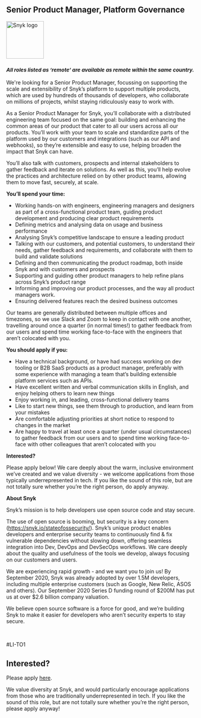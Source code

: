 Senior Product Manager, Platform Governance
---

<img src="https://res.cloudinary.com/snyk/image/upload/v1537345894/press-kit/brand/logo-black.png" width="100" alt="Snyk logo" />

<h3><em><strong><sub>All roles listed as ‘remote’ are available as remote within the same country.</sub></strong></em></h3>
<p><span style="font-weight: 400;">We're looking for a Senior Product Manager, focussing on supporting the scale and extensibility of Snyk’s platform to support multiple products, which are used by hundreds of thousands of developers, who collaborate on millions of projects, whilst staying ridiculously easy to work with.</span></p>
<p><span style="font-weight: 400;">As a Senior Product Manager for Snyk, you’ll collaborate with a distributed engineering team focused on the same goal: building and enhancing the common areas of our product that cater to all our users across all our products. You’ll work with your team to scale and standardize parts of the platform used by our customers and integrations (such as our API and webhooks), so they’re extensible and easy to use, helping broaden the impact that Snyk can have.&nbsp;</span></p>
<p><span style="font-weight: 400;">You’ll also talk with customers, prospects and internal stakeholders to gather feedback and iterate on solutions. As well as this, you’ll help evolve the practices and architecture relied on by other product teams, allowing them to move fast, securely, at scale.</span></p>
<p><strong>You’ll spend your time:</strong><span style="font-weight: 400;">&nbsp;</span></p>
<ul>
<li style="font-weight: 400;"><span style="font-weight: 400;">Working hands-on with engineers, engineering managers and designers as part of a cross-functional product team, guiding product development and producing clear product requirements&nbsp;</span></li>
<li style="font-weight: 400;"><span style="font-weight: 400;">Defining metrics and analysing data on usage and business performance</span></li>
<li style="font-weight: 400;"><span style="font-weight: 400;">Analysing Snyk’s competitive landscape to ensure a leading product</span></li>
<li style="font-weight: 400;"><span style="font-weight: 400;">Talking with our customers, and potential customers, to understand their needs, gather feedback and requirements, and collaborate with them to build and validate solutions</span></li>
<li style="font-weight: 400;"><span style="font-weight: 400;">Defining and then communicating the product roadmap, both inside Snyk and with customers and prospects</span></li>
<li style="font-weight: 400;"><span style="font-weight: 400;">Supporting and guiding other product managers to help refine plans across Snyk’s product range</span></li>
<li style="font-weight: 400;"><span style="font-weight: 400;">Informing and improving our product processes, and the way all product managers work.</span></li>
<li style="font-weight: 400;"><span style="font-weight: 400;">Ensuring delivered features reach the desired business outcomes</span></li>
</ul>
<p><span style="font-weight: 400;">Our teams are generally distributed between multiple offices and timezones, so we use Slack and Zoom to keep in contact with one another, </span><span style="font-weight: 400;">travelling around once a quarter (in normal times!) to gather feedback from our users and spend time working face-to-face with the engineers that aren’t colocated with you.</span></p>
<p><strong>You should apply if you:</strong></p>
<ul>
<li><span style="font-weight: 400;">Have a technical background, or have had success working on dev tooling or B2B SaaS products as a product manager, preferably with some experience with managing a team that’s building extensible platform services such as APIs.</span></li>
<li><span style="font-weight: 400;">Have excellent written and verbal communication skills in English, and enjoy helping others to learn new things</span></li>
<li><span style="font-weight: 400;">Enjoy working in, and leading, cross-functional delivery teams</span></li>
<li><span style="font-weight: 400;">Like to start new things, see them through to production, and learn from your mistakes</span></li>
<li><span style="font-weight: 400;">Are comfortable adjusting priorities at short notice to respond to changes in the market</span></li>
<li><span style="font-weight: 400;">Are happy to travel at least once a quarter (under usual circumstances) to gather feedback from our users and to spend time working face-to-face with other colleagues that aren’t colocated with you</span></li>
</ul>
<p><strong>Interested?</strong></p>
<p><span style="font-weight: 400;">Please apply below! We care deeply about the warm, inclusive environment we’ve created and we value diversity - we welcome applications from those typically underrepresented in tech. If you like the sound of this role, but are not totally sure whether you’re the right person, do apply anyway.</span></p>
<p><strong>About Snyk</strong></p>
<p>Snyk’s mission is to help developers use open source code and stay secure.</p>
<p>The use of open source is booming, but security is a key concern (<a class="c-link" href="https://snyk.io/stateofossecurity/" target="_blank" data-stringify-link="https://snyk.io/stateofossecurity/" data-sk="tooltip_parent">https://snyk.io/stateofossecurity/</a>). Snyk’s unique product enables developers and enterprise security teams to continuously find &amp; fix vulnerable dependencies without slowing down, offering seamless integration into Dev, DevOps and DevSecOps workflows. We care deeply about the quality and usefulness of the tools we develop, always focusing on our customers and users.</p>
<p>We are experiencing rapid growth - and we want you to join us! By September 2020, Snyk was already adopted by over 1.5M developers, including multiple enterprise customers (such as Google, New Relic, ASOS and others). Our September 2020 Series D funding round of $200M has put us at over $2.6 billion company valuation.</p>
<p>We believe open source software is a force for good, and we’re building Snyk to make it easier for developers who aren’t security experts to stay secure.</p>
<p>&nbsp;</p>
<p>#LI-TO1</p>

Interested?
---

Please apply [here](https://boards.greenhouse.io/snyk/jobs/4985713002#app).

We value diversity at Snyk, and would particularly encourage applications from those who are traditionally underrepresented in tech.
If you like the sound of this role, but are not totally sure whether you’re the right person, please apply anyway!
